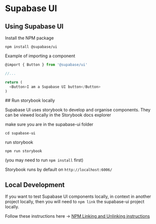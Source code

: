 # Supabase UI

## Using Supabase UI

Install the NPM package

```cli
npm install @supabase/ui
```

Example of importing a component

```js
@import { Button } from '@supabase/ui'

//...

return (
  <Button>I am a Supabase UI button</Button>
)
```

## Run storybook locally

Supabase UI uses storybook to develop and organise components.
They can be viewed locally in the Storybook docs explorer

make sure you are in the supabase-ui folder

```cli
cd supabase-ui
```

run storybook

```cli
npm run storybook
```

(you may need to run `npm install` first)

Storybook runs by default on `http://localhost:6006/`

## Local Development

If you want to test Supabase UI components locally, in context in another project locally, then you will need to `npm link` the supabase-ui project locally.

Follow these instructions here -> 
[NPM Linking and Unlinking instructions](https://dev.to/erinbush/npm-linking-and-unlinking-2h1g)

